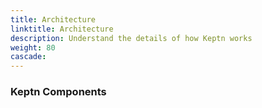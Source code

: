 ```yaml
---
title: Architecture
linktitle: Architecture
description: Understand the details of how Keptn works
weight: 80
cascade:
---
```


### Keptn Components
